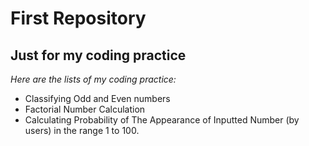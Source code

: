 First Repository
==
Just for my coding practice
--

*Here are the lists of my coding practice:*
- Classifying Odd and Even numbers
- Factorial Number Calculation
- Calculating Probability of The Appearance of Inputted Number (by users) in the range 1 to 100.
